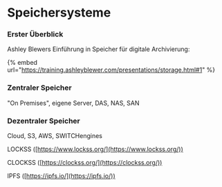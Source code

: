 # Speichersysteme

### Erster Überblick

Ashley Blewers Einführung in Speicher für digitale Archivierung:

{% embed url="https://training.ashleyblewer.com/presentations/storage.html#1" %}

### Zentraler Speicher

"On Premises", eigene Server, DAS, NAS, SAN

### Dezentraler Speicher

Cloud, S3, AWS, SWITCHengines

LOCKSS ([https://www.lockss.org/](https://www.lockss.org/))

CLOCKSS ([https://clockss.org/](https://clockss.org/))

IPFS ([https://ipfs.io/](https://ipfs.io/))
